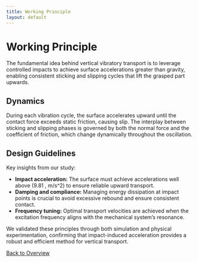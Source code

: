 ```yaml
---
title: Working Principle
layout: default
---
```


# Working Principle

The fundamental idea behind vertical vibratory transport is to leverage controlled impacts to achieve surface accelerations greater than gravity, enabling consistent sticking and slipping cycles that lift the grasped part upwards.

## Dynamics
During each vibration cycle, the surface accelerates upward until the contact force exceeds static friction, causing slip. The interplay between sticking and slipping phases is governed by both the normal force and the coefficient of friction, which change dynamically throughout the oscillation.

## Design Guidelines
Key insights from our study:
- **Impact acceleration:** The surface must achieve accelerations well above \(9.81 \, m/s^2\) to ensure reliable upward transport.
- **Damping and compliance:** Managing energy dissipation at impact points is crucial to avoid excessive rebound and ensure consistent contact.
- **Frequency tuning:** Optimal transport velocities are achieved when the excitation frequency aligns with the mechanical system’s resonance.

We validated these principles through both simulation and physical experimentation, confirming that impact-induced acceleration provides a robust and efficient method for vertical transport.

[Back to Overview](index.md)
